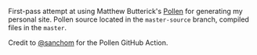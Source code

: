 First-pass attempt at using Matthew Butterick's [Pollen](https://pollenpub.com) for generating my
personal site. Pollen source located in the `master-source` branch, compiled files in the `master`.

Credit to [@sanchom](https://github.com/sanchom) for the Pollen GitHub Action.
